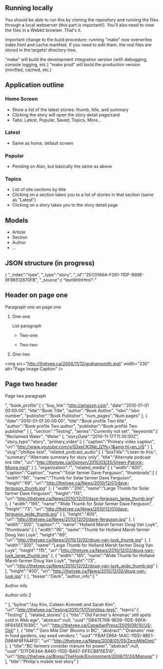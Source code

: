 ## Running locally

You should be able to run this by cloning the repository and running the files
through a local webserver (this part is important!). You'll also need to view
the files in a Webkit browser. That's it. 

Important change to the build procedure: running "make" now overwrites index.html and cache.manifest. If you need to edit them, the real files are stored in the targets/ directory tree.

"make" will build the development integration version (with debugging, console logging, etc.) "make prod" will build the production version (minified, cached, etc.)

## Application outline

### Home Screen
* Show a list of the latest stories: thumb, title, and summary
* Clicking the story will open the story detail page/card
* Tabs: Latest, Popular, Saved, Topics, More...

### Latest
* Same as home, default screen

### Popular
* Pending on Alan, but basically the same as above

### Topics
* List of site sections by title
* Clicking on a section takes you to a list of stories in that section (same
  as "Latest")
* Clicking on a story takes you to the story detail page

## Models
* Article
* Section
* Author
* ... 

## JSON structure (in progress)

{
     "_index":"tyee",
     "_type":"story",
     "_id":"2EC01A6A-F281-11DF-B89E-9F86512870FB",
   "_source":{
      "textWithHtml":"<h2>Header on page one</h2><p>Paragraph one on page one</p><ol><li><p>One-one</p><p>List paragraph</p><ul><li><p>Two-one</p></li><li><p>Two-two</p></li></ul></li><li><p>One-two</p></li></ol><img src=\"http://thetyee.ca/2004/11/12/grahamsmith.jpg\" width=\"230\" alt=\"Page Image Caption\" /><h2>Page two header</h2><p>Page two paragraph</p>",
      "book_profile":[
         {
            "buy_link":"http://amazon.com",
            "date":"2010-01-01 00:00:00",
            "title":"Book Title",
            "author":"Book Author",
            "isbn":"isbn number",
            "publisher":"Book Publisher",
            "num_pages":"Num pages"
         },
         {
            "date":"2010-01-01 00:00:00",
            "title":"Book profile Two title",
            "author":"Book profile Two author",
            "publisher":"Book profile Two publisher"
         }
      ],
      "section":"Testing",
      "series":"Currently not set",
      "keywords":[
         "Reclaimed Water",
         "Water"
      ],
      "storyDate":"2010-11-17T11:30:00Z",
      "story_type":"story",
      "primary_video":[
         {
            "caption":"Primary video caption",
            "uri":"http://www.youtube.com/v/5DxeCK5Ne_Q?fs=1&amp;hl=en_US"
         }
      ],
      "slug":"phillips-test",
      "related_podcast_audio":[
         {
            "boxTitle":"Listen to this:",
            "summary":"Alternate summary for story only",
            "title":"Alternate podcast link title",
            "uri":"http://thetyee.ca/Opinion/2010/03/25/Green-Patrick-Moore.mp3"
         }
      ],
      "organization":"",
      "related_media":[
         {
            "width":"600",
            "caption":"Caption",
            "name":"Solar farmer Dave Ferguson",
            "thumbnails":[
               {
                  "width":"90",
                  "name":"Thumb for Solar farmer Dave Ferguson",
                  "height":"69",
                  "uri":"http://thetyee.ca/News/2010/12/01/dave-ferguson_thumb.jpg"
               },
               {
                  "width":"300",
                  "name":"Large Thumb for Solar farmer Dave Ferguson",
                  "height":"115",
                  "uri":"http://thetyee.ca/News/2010/12/01/dave-ferguson_large_thumb.jpg"
               },
               {
                  "width":"195",
                  "name":"Wide Thumb for Solar farmer Dave Ferguson",
                  "height":"73",
                  "uri":"http://thetyee.ca/News/2010/12/01/dave-ferguson_wide_thumb.jpg"
               }
            ],
            "height":"400",
            "uri":"http://thetyee.ca/News/2010/12/01/dave-ferguson.jpg"
         },
         {
            "width":"300",
            "caption":"",
            "name":"Holland Marsh farmer Doug Van Luyk",
            "thumbnails":[
               {
                  "width":"90",
                  "name":"Thumb for Holland Marsh farmer Doug Van Luyk",
                  "height":"69",
                  "uri":"http://thetyee.ca/News/2010/12/02/doug-van-luyk_thumb.jpg"
               },
               {
                  "width":"300",
                  "name":"Large Thumb for Holland Marsh farmer Doug Van Luyk",
                  "height":"115",
                  "uri":"http://thetyee.ca/News/2010/12/02/doug-van-luyk_large_thumb.jpg"
               },
               {
                  "width":"195",
                  "name":"Wide Thumb for Holland Marsh farmer Doug Van Luyk",
                  "height":"73",
                  "uri":"http://thetyee.ca/News/2010/12/02/doug-van-luyk_wide_thumb.jpg"
               }
            ],
            "height":"400",
            "uri":"http://thetyee.ca/News/2010/12/02/doug-van-luyk.jpg"
         }
      ],
      "teaser":"Deck",
      "author_info":[
         "<p>Author info</p><p>Author info 2</p>"
      ],
      "byline":"Joy  Kim, Colleen Kimmett and Sarah Kim",
      "uri":"http://thetyee.ca/Testing/2010/11/17/phillips-test/",
      "topics":[
         "Testing"
      ],
      "related_stories":[
         {
            "title":"'Old Farmer's Almanac' still spots cold in Web age",
            "abstract":null,
            "uuid":"DB47E768-9E09-11DE-96FA-9F645EE1939C",
            "uri":"http://thetyee.ca/CanadianPress/2009/09/10/US-Old/"
         },
         {
            "title":"'Zero Mile Diet' Blooms in BC",
            "abstract":"'Dramatic' rise in food gardens, say seed vendors.",
            "uuid":"FBAF2864-1A4C-11DD-8BE1-D98AF8FFA4FD",
            "uri":"http://thetyee.ca/News/2008/05/05/ZeroMileDiet/"
         },
         {
            "title":"BC farmers consider manure for power",
            "abstract":null,
            "uuid":"D7FD634A-BA60-11DD-BA67-DFECB815E510",
            "uri":"http://thetyee.ca/Blogs/TheHook/Environment/2008/11/24/Manure/"
         }
      ],
      "title":"Phillip's mobile test story"
   }


